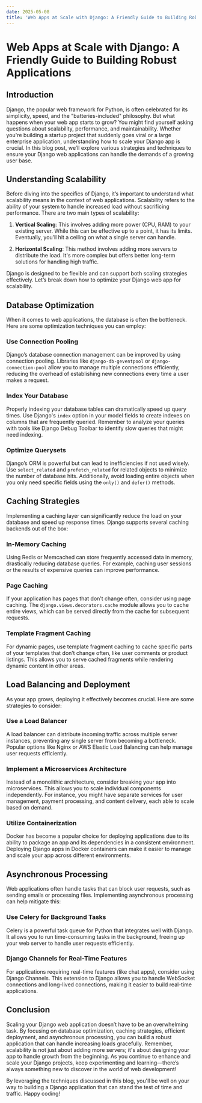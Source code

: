 ```yaml
---
date: 2025-05-08
title: 'Web Apps at Scale with Django: A Friendly Guide to Building Robust Applications'
---
```


# Web Apps at Scale with Django: A Friendly Guide to Building Robust Applications

## Introduction

Django, the popular web framework for Python, is often celebrated for its simplicity, speed, and the "batteries-included" philosophy. But what happens when your web app starts to grow? You might find yourself asking questions about scalability, performance, and maintainability. Whether you're building a startup project that suddenly goes viral or a large enterprise application, understanding how to scale your Django app is crucial. In this blog post, we’ll explore various strategies and techniques to ensure your Django web applications can handle the demands of a growing user base.

<!-- more -->
## Understanding Scalability

Before diving into the specifics of Django, it’s important to understand what scalability means in the context of web applications. Scalability refers to the ability of your system to handle increased load without sacrificing performance. There are two main types of scalability:

1. **Vertical Scaling**: This involves adding more power (CPU, RAM) to your existing server. While this can be effective up to a point, it has its limits. Eventually, you’ll hit a ceiling on what a single server can handle.

2. **Horizontal Scaling**: This method involves adding more servers to distribute the load. It's more complex but offers better long-term solutions for handling high traffic.

Django is designed to be flexible and can support both scaling strategies effectively. Let’s break down how to optimize your Django web app for scalability.

## Database Optimization

When it comes to web applications, the database is often the bottleneck. Here are some optimization techniques you can employ:

### Use Connection Pooling

Django’s database connection management can be improved by using connection pooling. Libraries like `django-db-geventpool` or `django-connection-pool` allow you to manage multiple connections efficiently, reducing the overhead of establishing new connections every time a user makes a request.

### Index Your Database

Properly indexing your database tables can dramatically speed up query times. Use Django's `index` option in your model fields to create indexes on columns that are frequently queried. Remember to analyze your queries with tools like Django Debug Toolbar to identify slow queries that might need indexing.

### Optimize Querysets

Django’s ORM is powerful but can lead to inefficiencies if not used wisely. Use `select_related` and `prefetch_related` for related objects to minimize the number of database hits. Additionally, avoid loading entire objects when you only need specific fields using the `only()` and `defer()` methods.

## Caching Strategies

Implementing a caching layer can significantly reduce the load on your database and speed up response times. Django supports several caching backends out of the box:

### In-Memory Caching

Using Redis or Memcached can store frequently accessed data in memory, drastically reducing database queries. For example, caching user sessions or the results of expensive queries can improve performance.

### Page Caching

If your application has pages that don’t change often, consider using page caching. The `django.views.decorators.cache` module allows you to cache entire views, which can be served directly from the cache for subsequent requests.

### Template Fragment Caching

For dynamic pages, use template fragment caching to cache specific parts of your templates that don’t change often, like user comments or product listings. This allows you to serve cached fragments while rendering dynamic content in other areas.

## Load Balancing and Deployment

As your app grows, deploying it effectively becomes crucial. Here are some strategies to consider:

### Use a Load Balancer

A load balancer can distribute incoming traffic across multiple server instances, preventing any single server from becoming a bottleneck. Popular options like Nginx or AWS Elastic Load Balancing can help manage user requests efficiently.

### Implement a Microservices Architecture

Instead of a monolithic architecture, consider breaking your app into microservices. This allows you to scale individual components independently. For instance, you might have separate services for user management, payment processing, and content delivery, each able to scale based on demand.

### Utilize Containerization

Docker has become a popular choice for deploying applications due to its ability to package an app and its dependencies in a consistent environment. Deploying Django apps in Docker containers can make it easier to manage and scale your app across different environments.

## Asynchronous Processing

Web applications often handle tasks that can block user requests, such as sending emails or processing files. Implementing asynchronous processing can help mitigate this:

### Use Celery for Background Tasks

Celery is a powerful task queue for Python that integrates well with Django. It allows you to run time-consuming tasks in the background, freeing up your web server to handle user requests efficiently.

### Django Channels for Real-Time Features

For applications requiring real-time features (like chat apps), consider using Django Channels. This extension to Django allows you to handle WebSocket connections and long-lived connections, making it easier to build real-time applications.

## Conclusion

Scaling your Django web application doesn’t have to be an overwhelming task. By focusing on database optimization, caching strategies, efficient deployment, and asynchronous processing, you can build a robust application that can handle increasing loads gracefully. Remember, scalability is not just about adding more servers; it's about designing your app to handle growth from the beginning. As you continue to enhance and scale your Django projects, keep experimenting and learning—there’s always something new to discover in the world of web development!

By leveraging the techniques discussed in this blog, you'll be well on your way to building a Django application that can stand the test of time and traffic. Happy coding!